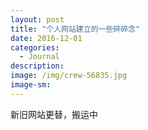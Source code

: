 ```yaml
---
layout: post
title: "个人网站建立的一些碎碎念"
date: 2016-12-01
categories:
  - Journal
description:
image: /img/crew-56835.jpg
image-sm:
---
```

新旧网站更替，搬运中
